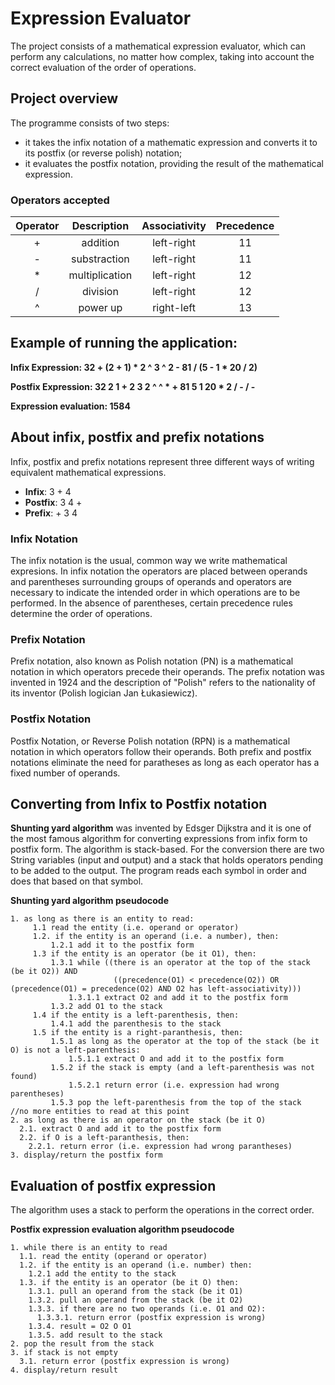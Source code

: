 # Expression Evaluator

The project consists of a mathematical expression evaluator, which can perform any calculations, no matter how complex, taking into account the correct evaluation of the order of operations.


## Project overview

The programme consists of two steps:
- it takes the infix notation of a mathematic expression and converts it to its postfix (or reverse polish) notation;
- it evaluates the postfix notation, providing the result of the mathematical expression.

### Operators accepted 
| Operator |   Description  | Associativity | Precedence |
|    :-:   |       :-:      |      :-:      |     :-:    |
|     +    |     addition   |   left-right  |     11     |
|     -    |  substraction  |   left-right  |     11     |
|     *    | multiplication |   left-right  |     12     |
|     /    |    division    |   left-right  |     12     |
|     ^    |    power up    |   right-left  |     13     |  


## Example of running the application:
**Infix Expression: 32 + (2 + 1) * 2 ^ 3 ^ 2 - 81 / (5 - 1 * 20 / 2)**  

**Postfix Expression: 32 2 1 + 2 3 2 ^ ^ * + 81 5 1 20 * 2 / - / -** 

**Expression evaluation: 1584**


## About infix, postfix and prefix notations
Infix, postfix and prefix notations represent three different ways of writing equivalent mathematical expressions.

- **Infix**: 3 + 4
- **Postfix**: 3 4 +
- **Prefix**: + 3 4

### Infix Notation
The infix notation is the usual, common way we write mathematical expresions. In infix notation the operators are placed between operands and parentheses surrounding groups of operands and operators are necessary to indicate the intended order in which operations are to be performed. In the absence of parentheses, certain precedence rules determine the order of operations.

### Prefix Notation
Prefix notation, also known as Polish notation (PN) is a mathematical notation in which operators precede their operands. The prefix notation was invented in 1924 and the description of "Polish" refers to the nationality of its inventor (Polish logician Jan Łukasiewicz). 

### Postfix Notation
Postfix Notation, or Reverse Polish notation (RPN) is a mathematical notation in which operators follow their operands. Both prefix and postfix notations eliminate the need for paratheses as long as each operator has a fixed number of operands.


## Converting from Infix to Postfix notation
**Shunting yard algorithm** was invented by Edsger Dijkstra and it is one of the most famous algorithm for converting expressions from infix form to postfix form. The algorithm is stack-based. For the conversion there are two String variables (input and output) and a stack that holds operators pending to be added to the output. The program reads each symbol in order and does that based on that symbol.

**Shunting yard algorithm pseudocode**  
```
1. as long as there is an entity to read:  
     1.1 read the entity (i.e. operand or operator)
     1.2. if the entity is an operand (i.e. a number), then:
         1.2.1 add it to the postfix form
     1.3 if the entity is an operator (be it O1), then:
         1.3.1 while ((there is an operator at the top of the stack (be it O2)) AND
                       ((precedence(O1) < precedence(O2)) OR (precedence(O1) = precedence(O2) AND O2 has left-associativity)))
             1.3.1.1 extract O2 and add it to the postfix form
         1.3.2 add O1 to the stack
     1.4 if the entity is a left-parenthesis, then:
         1.4.1 add the parenthesis to the stack
     1.5 if the entity is a right-paranthesis, then:
         1.5.1 as long as the operator at the top of the stack (be it O) is not a left-parenthesis:
             1.5.1.1 extract O and add it to the postfix form
         1.5.2 if the stack is empty (and a left-parenthesis was not found)
             1.5.2.1 return error (i.e. expression had wrong parentheses)
         1.5.3 pop the left-parenthesis from the top of the stack
//no more entities to read at this point
2. as long as there is an operator on the stack (be it O)
  2.1. extract O and add it to the postfix form
  2.2. if O is a left-paranthesis, then:
    2.2.1. return error (i.e. expression had wrong parantheses)
3. display/return the postfix form
```
 
## Evaluation of postfix expression
The algorithm uses a stack to perform the operations in the correct order.

**Postfix expression evaluation algorithm pseudocode**  
```
1. while there is an entity to read
  1.1. read the entity (operand or operator)
  1.2. if the entity is an operand (i.e. number) then:
    1.2.1 add the entity to the stack
  1.3. if the entity is an operator (be it O) then:
    1.3.1. pull an operand from the stack (be it O1)
    1.3.2. pull an operand from the stack (be it O2)
    1.3.3. if there are no two operands (i.e. O1 and O2):
      1.3.3.1. return error (postfix expression is wrong)
    1.3.4. result = O2 O O1
    1.3.5. add result to the stack
2. pop the result from the stack
3. if stack is not empty
  3.1. return error (postfix expression is wrong)
4. display/return result  
```

